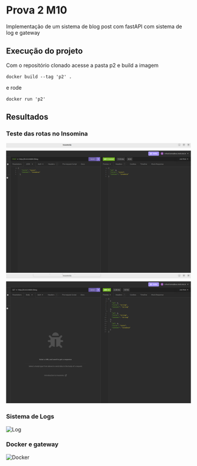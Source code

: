 # Prova 2 M10

Implementação de um sistema de blog post com fastAPI com sistema de log e gateway


## Execução do projeto 

Com o repositório clonado acesse a pasta p2 e build a imagem

```
docker build --tag 'p2' .
```

e rode 
```
docker run 'p2'
```

## Resultados
### Teste das rotas no Insomina
![Insomnia](./static/insomnia1.png)
![Insomnia](./static/insomnia2.png)

### Sistema de Logs
![Log](./static/log-system.png.png)

### Docker e gateway
![Docker](./static/docker-compsoe.png.png)
